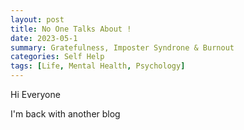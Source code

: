```yaml
---
layout: post
title: No One Talks About !
date: 2023-05-1
summary: Gratefulness, Imposter Syndrone & Burnout
categories: Self Help
tags: [Life, Mental Health, Psychology]
---
```


Hi Everyone

I'm back with another blog
